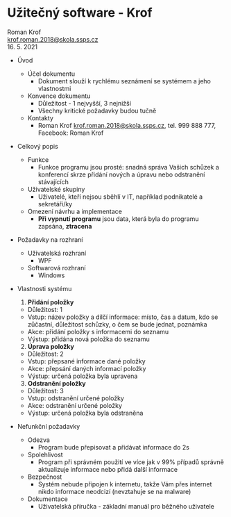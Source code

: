 # Užitečný software - Krof

Roman Krof <br/>
krof.roman.2018@skola.ssps.cz <br/>
16. 5. 2021

* Úvod
  * Účel dokumentu
    * Dokument slouží k rychlému seznámení se systémem a jeho vlastnostmi
  * Konvence dokumentu
    * Důležitost - 1 nejvyšší, 3 nejnižší
    * Všechny kritické požadavky budou tučně
  * Kontakty
    * Roman Krof krof.roman.2018@skola.ssps.cz, tel. 999 888 777, Facebook: Roman Krof

* Celkový popis
  * Funkce
    * Funkce programu jsou prosté: snadná správa Vašich schůzek a konferencí skrze přidání nových a úpravu nebo odstranění stávajících
  * Uživatelské skupiny
    * Uživatelé, kteří nejsou sběhlí v IT, například podnikatelé a sekretáři/ky
  * Omezení návrhu a implementace
    * **Při vypnutí programu** jsou data, která byla do programu zapsána, **ztracena**

* Požadavky na rozhraní
  * Uživatelská rozhraní
    * WPF
  * Softwarová rozhraní
    * Windows

* Vlastnosti systému
  1. **Přidání položky**
    * Důležitost: 1
    * Vstup: název položky a dílčí informace: místo, čas a datum, kdo se zůčastní, důležitost schůzky, o čem se bude jednat, poznámka
    * Akce: přidání položky s informacemi do seznamu
    * Výstup: přidána nová položka do seznamu
  
  2. **Úprava položky**
    * Důležitost: 2
    * Vstup: přepsané informace dané položky
    * Akce: přepsání daných informací položky
    * Výstup: určená položka byla upravena
  
  3. **Odstranění položky**
    * Důležitost: 3
    * Vstup: odstranění určené položky
    * Akce: odstranění určené položky
    * Výstup: určená položka byla odstraněna
  
* Nefunkční požadavky
  * Odezva
    * Program bude přepisovat a přidávat informace do 2s
  * Spolehlivost
    * Program při správném použití ve více jak v 99% případů správně aktualizuje informace nebo přidá další informace
  * Bezpečnost
    * Systém nebude připojen k internetu, takže Vám přes internet nikdo informace neodcizí (nevztahuje se na malware)
  * Dokumentace
    * Uživatelská příručka - základní manuál pro běžného uživatele

